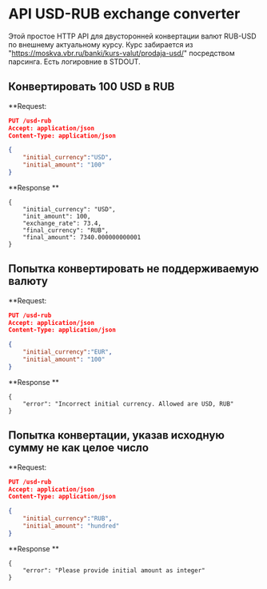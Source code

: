 # API USD-RUB exchange converter

Этой простое HTTP API для двусторонней конвертации валют RUB-USD по внешнему актуальному курсу.
Курс забирается из "https://moskva.vbr.ru/banki/kurs-valut/prodaja-usd/" посредством парсинга.
Есть логировние в STDOUT.

## Конвертировать 100 USD в RUB
**Request: 
```json
PUT /usd-rub
Accept: application/json
Content-Type: application/json

{
    "initial_currency":"USD",
    "initial_amount": "100"
}
```
**Response **
```
{
    "initial_currency": "USD",
    "init_amount": 100,
    "exchange_rate": 73.4,
    "final_currency": "RUB",
    "final_amount": 7340.000000000001
}
```

## Попытка конвертировать не поддерживаемую валюту
**Request: 
```json
PUT /usd-rub
Accept: application/json
Content-Type: application/json

{
    "initial_currency":"EUR",
    "initial_amount": "100"
}
```
**Response **
```
{
    "error": "Incorrect initial currency. Allowed are USD, RUB"
}
```

## Попытка конвертации, указав исходную сумму не как целое число
**Request: 
```json
PUT /usd-rub
Accept: application/json
Content-Type: application/json

{
    "initial_currency":"RUB",
    "initial_amount": "hundred"
}
```
**Response **
```
{
    "error": "Please provide initial amount as integer"
}
```



